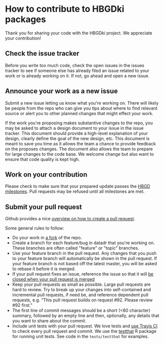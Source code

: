 How to contribute to HBGDki packages
=====================================

Thank you for sharing your code with the HBGDki project. We appreciate your contribution!

## Check the issue tracker

Before you write too much code, check the open issues in the issues tracker
to see if someone else has already filed an issue related to your work or is already working on it. If not, go ahead and open a new issue.

## Announce your work as a new issue

Submit a new issue letting us know what you're working on. There
will likely be people from the repo who can give you tips about where to find relevant
source or alert you to other planned changes that might effect your work.

If the work you're proposing makes substantive changes to the repo, you may be asked to attach a design document
to your issue in the issue tracker. This document should provide a high-level explanation of your design, clearly define the goal
of the new design, etc. This document is meant to save you time
as it allows the team a chance to provide feedback on the proposes changes. The document also allows the team to prepare for large changes to the code
base. We welcome change but also want to ensure that code quality is kept high.

## Work on your contribution

Please check to make sure that your prepared update passes the [HBGD milestones](https://github.com/HBGDki/RStarterPkg/blob/master/Milestones.md#milestones). Pull requests may be refused until all milestones are met.


## Submit your pull request

Github provides a nice [overview on how to create a pull request](https://help.github.com/articles/creating-a-pull-request).

Some general rules to follow:

* Do your work in [a fork](https://help.github.com/articles/fork-a-repo) of the repo.
* Create a branch for each feature/bug in datadr that you're working on. These branches are often called "feature"
or "topic" branches.
* Use your feature branch in the pull request. Any changes that you push to your feature branch will automatically
be shown in the pull request.  If your feature branch is not based off the latest master, you will be asked to rebase
it before it is merged.
* If your pull request fixes an issue, reference the issue so that it will [be closed when your pull request is merged](https://github.com/blog/1506-closing-issues-via-pull-requests)
* Keep your pull requests as small as possible. Large pull requests are hard to review. Try to break up your changes
into self-contained and incremental pull requests, if need be, and reference dependent pull requests, e.g. "This pull
request builds on request #92. Please review #92 first."
* The first line of commit messages should be a short (<80 character) summary, followed by an empty line and then,
optionally, any details that you want to share about the commit.
* Include unit tests with your pull request. We love tests and [use Travis CI](https://travis-ci.org)
to check every pull request and commit.  We use the [testthat](http://adv-r.had.co.nz/Testing.html) R package for running unit tests.  See code in the `tests/testthat` for examples.
